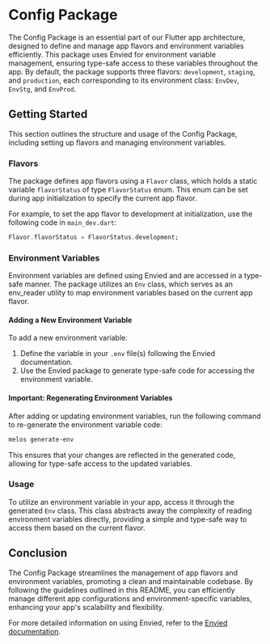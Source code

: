 # Config Package

The Config Package is an essential part of our Flutter app architecture, designed to define and manage app flavors and environment variables efficiently. This package uses Envied for environment variable management, ensuring type-safe access to these variables throughout the app. By default, the package supports three flavors: `development`, `staging`, and `production`, each corresponding to its environment class: `EnvDev`, `EnvStg`, and `EnvProd`.

## Getting Started

This section outlines the structure and usage of the Config Package, including setting up flavors and managing environment variables.

### Flavors

The package defines app flavors using a `Flavor` class, which holds a static variable `flavorStatus` of type `FlavorStatus` enum. This enum can be set during app initialization to specify the current app flavor.

For example, to set the app flavor to development at initialization, use the following code in `main_dev.dart`:

```dart
Flavor.flavorStatus = FlavorStatus.development;
```

### Environment Variables

Environment variables are defined using Envied and are accessed in a type-safe manner. The package utilizes an `Env` class, which serves as an env_reader utility to map environment variables based on the current app flavor.

#### Adding a New Environment Variable

To add a new environment variable:

1. Define the variable in your `.env` file(s) following the Envied documentation.
2. Use the Envied package to generate type-safe code for accessing the environment variable.

#### Important: Regenerating Environment Variables

After adding or updating environment variables, run the following command to re-generate the environment variable code:

```sh
melos generate-env
```

This ensures that your changes are reflected in the generated code, allowing for type-safe access to the updated variables.

### Usage

To utilize an environment variable in your app, access it through the generated `Env` class. This class abstracts away the complexity of reading environment variables directly, providing a simple and type-safe way to access them based on the current flavor.

## Conclusion

The Config Package streamlines the management of app flavors and environment variables, promoting a clean and maintainable codebase. By following the guidelines outlined in this README, you can efficiently manage different app configurations and environment-specific variables, enhancing your app's scalability and flexibility.

For more detailed information on using Envied, refer to the [Envied documentation](https://pub.dev/packages/envied).
